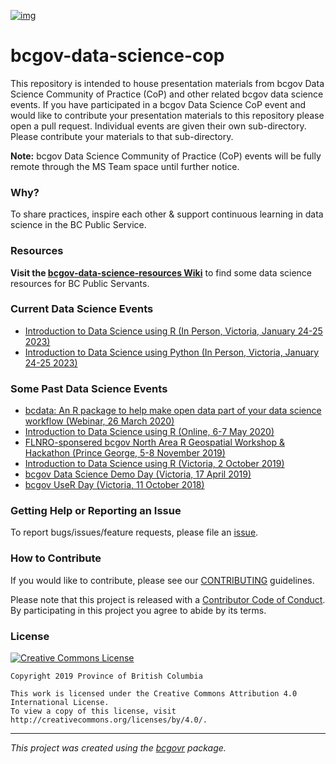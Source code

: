 [![img](https://img.shields.io/badge/Lifecycle-Stable-97ca00)](https://github.com/bcgov/repomountie/blob/master/doc/lifecycle-badges.md)

# bcgov-data-science-cop

This repository is intended to house presentation materials from bcgov Data Science Community of Practice (CoP) and other related bcgov data science events. If you have participated in a bcgov Data Science CoP event and would like to contribute your presentation materials to this repository please open a pull request. Individual events are given their own sub-directory. Please contribute your materials to that sub-directory.

**Note:** bcgov Data Science Community of Practice (CoP) events will be fully remote through the MS Team space until further notice.

### Why?

To share practices, inspire each other & support continuous learning in data science in the BC Public Service.

### Resources

**Visit the [bcgov-data-science-resources Wiki](https://github.com/bcgov/bcgov-data-science-resources/wiki)** to find some data science resources for BC Public Servants.

### Current Data Science Events
- [Introduction to Data Science using R (In Person, Victoria, January 24-25 2023)](https://bcgov.github.io/ds-intro-to-r-2-day/index.html)
- [Introduction to Data Science using Python (In Person, Victoria, January 24-25 2023)](https://bcgov.github.io/ds-intro-to-python/)

### Some Past Data Science Events
 - [bcdata: An R package to help make open data part of your data science workflow (Webinar, 26 March 2020)](https://bcgov.github.io/bcgov-rstats-public-presentations/2020-03-26_bcdata_lunch_and_learn/bcdata-2020-lunch-and-learn.html#1)
 - [Introduction to Data Science using R (Online, 6-7 May 2020)](https://github.com/bcgov/ds-intro-to-r-2-day)
 - [FLNRO-sponsered bcgov North Area R Geospatial Workshop & Hackathon (Prince George, 5-8 November 2019)](https://github.com/bcgov/bcgov-r-geo-workshop)
 - [Introduction to Data Science using R (Victoria, 2 October 2019)](https://github.com/bcgov/ds-cop-intro-to-r)
 - [bcgov Data Science Demo Day (Victoria, 17 April 2019)](https://github.com/bcgov/bcgov-data-science-cop/tree/master/2019/2019-04-17_ds-demo-day-yyj)
 - [bcgov UseR Day (Victoria, 11 October 2018)](https://github.com/bcgov/bcgov-useR/tree/master/2018)


### Getting Help or Reporting an Issue

To report bugs/issues/feature requests, please file an [issue](https://github.com/bcgov/bcgov-data-science-cop/issues/).

### How to Contribute

If you would like to contribute, please see our [CONTRIBUTING](CONTRIBUTING.md) guidelines.

Please note that this project is released with a [Contributor Code of Conduct](CODE_OF_CONDUCT.md). By participating in this project you agree to abide by its terms.

### License

[![Creative Commons License](https://i.creativecommons.org/l/by/4.0/88x31.png)](http://creativecommons.org/licenses/by/4.0/)

```
Copyright 2019 Province of British Columbia

This work is licensed under the Creative Commons Attribution 4.0 International License.
To view a copy of this license, visit http://creativecommons.org/licenses/by/4.0/.
```
---
*This project was created using the [bcgovr](https://github.com/bcgov/bcgovr) package.* 
